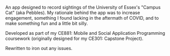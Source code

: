 An app designed to record sightings of the University of Essex's "Campus Cat" (aka Pebbles). My rationale behind the app was to increase engagement, something I found lacking in the aftermath of COVID, and to make something fun and a little bit silly.

Developed as part of my CE881: Mobile and Social Application Programming coursework (originally designed for my CE301: Capstone Project). 

Rewritten to iron out any issues.
